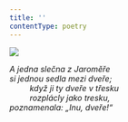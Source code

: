 ```yaml
---
title: ''
contentType: poetry
---
```


<section>

![](../Images/018.jpg)

_A jedna slečna z Jaroměře  
si jednou sedla mezi dveře;  
         když ji ty dveře v třesku  
         rozplácly jako tresku,  
poznamenala: „Inu, dveře!“_

</section>
